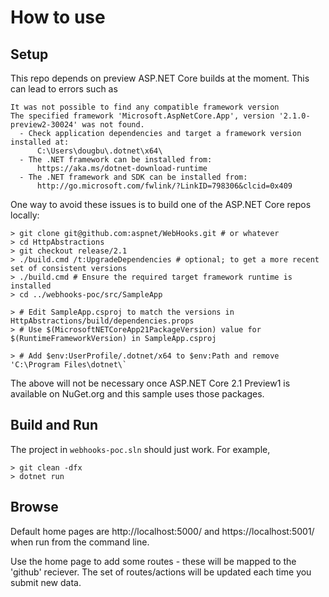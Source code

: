 # How to use
## Setup
This repo depends on preview ASP.NET Core builds at the moment. This can lead to errors such as
```
It was not possible to find any compatible framework version
The specified framework 'Microsoft.AspNetCore.App', version '2.1.0-preview2-30024' was not found.
  - Check application dependencies and target a framework version installed at:
      C:\Users\dougbu\.dotnet\x64\
  - The .NET framework can be installed from:
      https://aka.ms/dotnet-download-runtime
  - The .NET framework and SDK can be installed from:
      http://go.microsoft.com/fwlink/?LinkID=798306&clcid=0x409
```
One way to avoid these issues is to build one of the ASP.NET Core repos locally:
```
> git clone git@github.com:aspnet/WebHooks.git # or whatever
> cd HttpAbstractions
> git checkout release/2.1
> ./build.cmd /t:UpgradeDependencies # optional; to get a more recent set of consistent versions
> ./build.cmd # Ensure the required target framework runtime is installed
> cd ../webhooks-poc/src/SampleApp

> # Edit SampleApp.csproj to match the versions in HttpAbstractions/build/dependencies.props
> # Use $(MicrosoftNETCoreApp21PackageVersion) value for $(RuntimeFrameworkVersion) in SampleApp.csproj

> # Add $env:UserProfile/.dotnet/x64 to $env:Path and remove 'C:\Program Files\dotnet\`
```
The above will not be necessary once ASP.NET Core 2.1 Preview1 is available on NuGet.org and this sample uses those packages.

## Build and Run
The project in `webhooks-poc.sln` should just work. For example,
```
> git clean -dfx
> dotnet run
```

## Browse
Default home pages are http://localhost:5000/ and https://localhost:5001/ when run from the command line.

Use the home page to add some routes - these will be mapped to the 'github' reciever. The set of routes/actions will be updated each time you submit new data.
